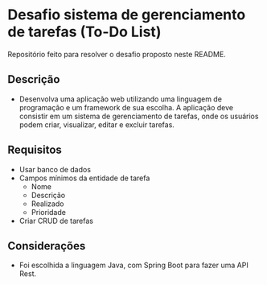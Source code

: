 # Desafio sistema de gerenciamento de tarefas (To-Do List)
Repositório feito para resolver o desafio proposto neste README.

## Descrição
- Desenvolva uma aplicação web utilizando uma linguagem de programação e um framework de sua escolha. A aplicação deve consistir em um sistema de gerenciamento de tarefas, onde os usuários podem criar, visualizar, editar e excluir tarefas.

## Requisitos
- Usar banco de dados
- Campos mínimos da entidade de tarefa
    - Nome
    - Descrição
    - Realizado
    - Prioridade
- Criar CRUD de tarefas

## Considerações
- Foi escolhida a linguagem Java, com Spring Boot para fazer uma API Rest.